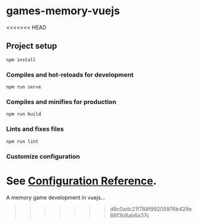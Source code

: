 # games-memory-vuejs
<<<<<<< HEAD

## Project setup
```
npm install
```

### Compiles and hot-reloads for development
```
npm run serve
```

### Compiles and minifies for production
```
npm run build
```

### Lints and fixes files
```
npm run lint
```

### Customize configuration
See [Configuration Reference](https://cli.vuejs.org/config/).
=======
A memory game development in vuejs...
>>>>>>> d9c0adc21f788f99205976b429e66f3b8ab6a37c
